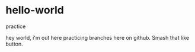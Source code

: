# hello-world
practice

hey world, i'm out here practicing branches here on github. Smash that like button.
